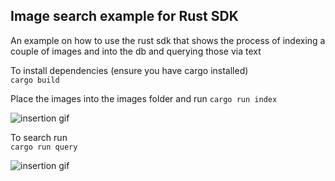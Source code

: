 ## Image search example for Rust SDK

An example on how to use the rust sdk that shows the process of indexing a couple of images and 
into the db and querying those via text

To install dependencies (ensure you have cargo installed)  
```cargo build```

Place the images into the images folder and run
```cargo run index```

![insertion gif](index-image.gif)

To search run  
```cargo run query```

![insertion gif](query-image.gif)

